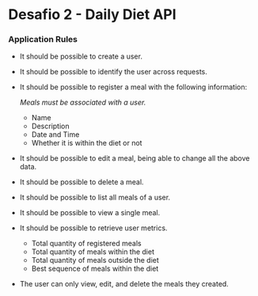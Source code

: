 # Desafio 2 - Daily Diet API

### Application Rules

- It should be possible to create a user.
- It should be possible to identify the user across requests.
- It should be possible to register a meal with the following information:

    *Meals must be associated with a user.*
    
    - Name
    - Description
    - Date and Time
    - Whether it is within the diet or not
- It should be possible to edit a meal, being able to change all the above data.
- It should be possible to delete a meal.
- It should be possible to list all meals of a user.
- It should be possible to view a single meal.
- It should be possible to retrieve user metrics.
    - Total quantity of registered meals
    - Total quantity of meals within the diet
    - Total quantity of meals outside the diet
    - Best sequence of meals within the diet
- The user can only view, edit, and delete the meals they created.
